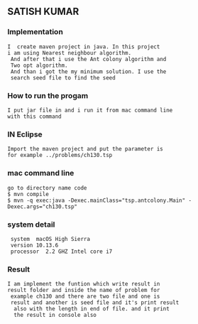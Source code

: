 ## 				SATISH KUMAR

### Implementation 

	I  create maven project in java. In this project 
	i am using Nearest neighbour algorithm.
	 And after that i use the Ant colony algorithm and 
	 Two opt algorithm.
	 And than i got the my minimum solution. I use the
	 search seed file to find the seed
	 
### How to run the progam 
	
	I put jar file in and i run it from mac command line
	with this command 

### IN Eclipse

	Import the maven project and put the parameter is 
	for example ../problems/ch130.tsp
	
### mac command line
	go to directory name code 
	$ mvn compile
	$ mvn -q exec:java -Dexec.mainClass="tsp.antcolony.Main" -Dexec.args="ch130.tsp"
	
	
### system detail 
	 system  macOS High Sierra
	 version 10.13.6
	 processor  2.2 GHZ Intel core i7
	 
### Result
	I am implement the funtion which write result in
	result folder and inside the name of problem for
	 example ch130 and there are two file and one is 
	 result and another is seed file and it's print result
	  also with the length in end of file. and it print 
	  the result in console also
	
	 
	
	